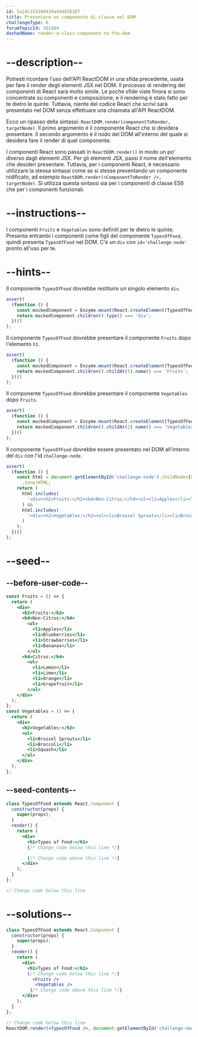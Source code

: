 ```yaml
---
id: 5a24c314108439a4d4036167
title: Presentare un componente di classe nel DOM
challengeType: 6
forumTopicId: 301404
dashedName: render-a-class-component-to-the-dom
---
```


# --description--

Potresti ricordare l'uso dell'API ReactDOM in una sfida precedente, usata per fare il render degli elementi JSX nel DOM. Il processo di rendering dei componenti di React sarà molto simile. Le poche sfide viste finora si sono concentrate su componenti e composizione, e il rendering è stato fatto per te dietro le quinte. Tuttavia, niente del codice React che scrivi sarà presentato nel DOM senza effettuare una chiamata all'API ReactDOM.

Ecco un ripasso della sintassi: `ReactDOM.render(componentToRender, targetNode)`. Il primo argomento è il componente React che si desidera presentare. Il secondo argomento è il nodo del DOM all'interno del quale si desidera fare il render di quel componente.

I componenti React sono passati in `ReactDOM.render()` in modo un po' diverso dagli elementi JSX. Per gli elementi JSX, passi il nome dell'elemento che desideri presentare. Tuttavia, per i componenti React, è necessario utilizzare la stessa sintassi come se si stesse presentando un componente nidificato, ad esempio `ReactDOM.render(<ComponentToRender />, targetNode)`. Si utilizza questa sintassi sia per i componenti di classe ES6 che per i componenti funzionali.

# --instructions--

I componenti `Fruits` e `Vegetables` sono definiti per te dietro le quinte. Presenta entrambi i componenti come figli del componente `TypesOfFood`, quindi presenta `TypesOfFood` nel DOM. C'è un `div` con `id='challenge-node'` pronto all'uso per te.

# --hints--

Il componente `TypesOfFood` dovrebbe restituire un singolo elemento `div`.

```js
assert(
  (function () {
    const mockedComponent = Enzyme.mount(React.createElement(TypesOfFood));
    return mockedComponent.children().type() === 'div';
  })()
);
```

Il componente `TypesOfFood` dovrebbe presentare il componente `Fruits` dopo l'elemento `h1`.

```js
assert(
  (function () {
    const mockedComponent = Enzyme.mount(React.createElement(TypesOfFood));
    return mockedComponent.children().childAt(1).name() === 'Fruits';
  })()
);
```

Il componente `TypesOfFood` dovrebbe presentare il componente `Vegetables` dopo `Fruits`.

```js
assert(
  (function () {
    const mockedComponent = Enzyme.mount(React.createElement(TypesOfFood));
    return mockedComponent.children().childAt(2).name() === 'Vegetables';
  })()
);
```

Il componente `TypesOfFood` dovrebbe essere presentato nel DOM all'interno del `div` con l'id `challenge-node`.

```js
assert(
  (function () {
    const html = document.getElementById('challenge-node').childNodes[0]
      .innerHTML;
    return (
      html.includes(
        '<div><h2>Fruits:</h2><h4>Non-Citrus:</h4><ul><li>Apples</li><li>Blueberries</li><li>Strawberries</li><li>Bananas</li></ul><h4>Citrus:</h4><ul><li>Lemon</li><li>Lime</li><li>Orange</li><li>Grapefruit</li></ul></div>'
      ) &&
      html.includes(
        '<div><h2>Vegetables:</h2><ul><li>Brussel Sprouts</li><li>Broccoli</li><li>Squash</li></ul></div>'
      )
    );
  })()
);
```

# --seed--

## --before-user-code--

```jsx
const Fruits = () => {
  return (
    <div>
      <h2>Fruits:</h2>
      <h4>Non-Citrus:</h4>
        <ul>
          <li>Apples</li>
          <li>Blueberries</li>
          <li>Strawberries</li>
          <li>Bananas</li>
        </ul>
      <h4>Citrus:</h4>
        <ul>
          <li>Lemon</li>
          <li>Lime</li>
          <li>Orange</li>
          <li>Grapefruit</li>
        </ul>
    </div>
  );
};
const Vegetables = () => {
  return (
    <div>
      <h2>Vegetables:</h2>
      <ul>
        <li>Brussel Sprouts</li>
        <li>Broccoli</li>
        <li>Squash</li>
      </ul>
    </div>
  );
};
```

## --seed-contents--

```jsx
class TypesOfFood extends React.Component {
  constructor(props) {
    super(props);
  }
  render() {
    return (
      <div>
        <h1>Types of Food:</h1>
        {/* Change code below this line */}

        {/* Change code above this line */}
      </div>
    );
  }
};

// Change code below this line
```

# --solutions--

```jsx
class TypesOfFood extends React.Component {
  constructor(props) {
    super(props);
  }
  render() {
    return (
      <div>
        <h1>Types of Food:</h1>
        {/* Change code below this line */}
          <Fruits />
           <Vegetables />
         {/* Change code above this line */}
      </div>
    );
  }
};

// Change code below this line
ReactDOM.render(<TypesOfFood />, document.getElementById('challenge-node'));
```
